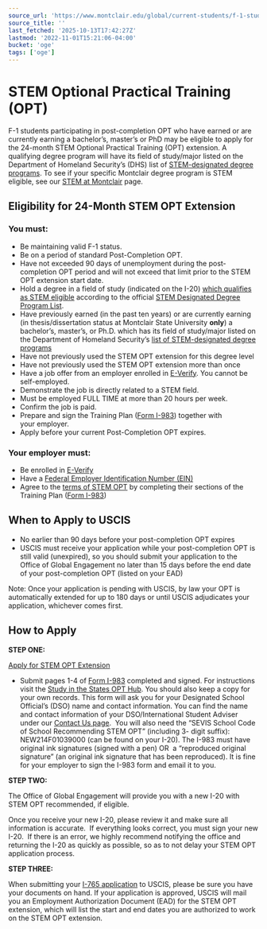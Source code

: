 ```yaml
---
source_url: 'https://www.montclair.edu/global/current-students/f-1-students/f-1-student-employment/stem-optional-practical-training-opt/'
source_title: ''
last_fetched: '2025-10-13T17:42:27Z'
lastmod: '2022-11-01T15:21:06-04:00'
bucket: 'oge'
tags: ['oge']
---
```


# STEM Optional Practical Training (OPT)

F-1 students participating in post-completion OPT who have earned or are currently earning a bachelor’s, master’s or PhD may be eligible to apply for the 24-month STEM Optional Practical Training (OPT) extension. A qualifying degree program will have its field of study/major listed on the Department of Homeland Security’s (DHS) list of [STEM-designated degree programs](https://studyinthestates.dhs.gov/stem-opt-hub/additional-resources/eligible-cip-codes-for-the-stem-opt-extension). To see if your specific Montclair degree program is STEM eligible, see our [STEM at Montclair](https://www.montclair.edu/stem/?wp_logged_in=true) page.

## Eligibility for 24-Month STEM OPT Extension

### You must:

* Be maintaining valid F-1 status.
* Be on a period of standard Post-Completion OPT.
* Have not exceeded 90 days of unemployment during the post-completion OPT period and will not exceed that limit prior to the STEM OPT extension start date.
* Hold a degree in a field of study (indicated on the I-20) [which qualifies as STEM eligible](https://studyinthestates.dhs.gov/eligible-cip-codes-for-the-stem-opt-extension) according to the official [STEM Designated Degree Program List](https://www.ice.gov/sites/default/files/documents/stem-list.pdf).
* Have previously earned (in the past ten years) or are currently earning (in thesis/dissertation status at Montclair State University **only**) a bachelor’s, master’s, or Ph.D. which has its field of study/major listed on the Department of Homeland Security’s [list of STEM-designated degree programs](https://www.ice.gov/sites/default/files/documents/Document/2016/stem-list.pdf)
* Have not previously used the STEM OPT extension for this degree level
* Have not previously used the STEM OPT extension more than once
* Have a job offer from an employer enrolled in [E-Verify](https://www.e-verify.gov/). You cannot be self-employed.
* Demonstrate the job is directly related to a STEM field.
* Must be employed FULL TIME at more than 20 hours per week.
* Confirm the job is paid.
* Prepare and sign the Training Plan ([Form I-983](https://studyinthestates.dhs.gov/stem-opt-hub/for-students/students-and-the-form-i-983)) together with your employer.
* Apply before your current Post-Completion OPT expires.

### Your employer must:

* Be enrolled in [E-Verify](https://www.e-verify.gov/)
* Have a [Federal Employer Identification Number (EIN)](https://www.irs.gov/businesses/small-businesses-self-employed/employer-id-numbers)
* Agree to the [terms of STEM OPT](https://studyinthestates.dhs.gov/employers-stem-opt-reporting-requirements) by completing their sections of the Training Plan ([Form I-983](https://studyinthestates.dhs.gov/form-i-983-overview))

## When to Apply to USCIS

* No earlier than 90 days before your post-completion OPT expires
* USCIS must receive your application while your post-completion OPT is still valid (unexpired), so you should submit your application to the Office of Global Engagement no later than 15 days before the end date of your post-completion OPT (listed on your EAD)

Note: Once your application is pending with USCIS, by law your OPT is automatically extended for up to 180 days or until USCIS adjudicates your application, whichever comes first.

## How to Apply

**STEP ONE:**

[Apply for STEM OPT Extension](https://montclair-isss.terradotta.com/index.cfm?FuseAction=Security.AngLogin)

* Submit pages 1-4 of [Form I-983](https://studyinthestates.dhs.gov/form-i-983-overview) completed and signed. For instructions visit the [Study in the States OPT Hub](https://studyinthestates.dhs.gov/form-i-983-overview). You should also keep a copy for your own records. This form will ask you for your Designated School Official’s (DSO) name and contact information. You can find the name and contact information of your DSO/International Student Adviser under our [Contact Us page](https://www.montclair.edu/global/contact-us/?wp_logged_in=true).  You will also need the “SEVIS School Code of School Recommending STEM OPT” (including 3- digit suffix): NEW214F01039000 (can be found on your I-20). The I-983 must have original ink signatures (signed with a pen) OR  a “reproduced original signature” (an original ink signature that has been reproduced). It is fine for your employer to sign the I-983 form and email it to you.

**STEP TWO:**

The Office of Global Engagement will provide you with a new I-20 with STEM OPT recommended, if eligible.

Once you receive your new I-20, please review it and make sure all information is accurate.  If everything looks correct, you must sign your new I-20.  If there is an error, we highly recommend notifying the office and returning the I-20 as quickly as possible, so as to not delay your STEM OPT application process.

**STEP THREE:**

When submitting your [I-765 application](https://www.uscis.gov/i-765) to USCIS, please be sure you have your documents on hand. If your application is approved, USCIS will mail you an Employment Authorization Document (EAD) for the STEM OPT extension, which will list the start and end dates you are authorized to work on the STEM OPT extension.